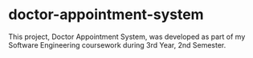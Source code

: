 # doctor-appointment-system
This project, Doctor Appointment System, was developed as part of my Software Engineering coursework during 3rd Year, 2nd Semester. 
